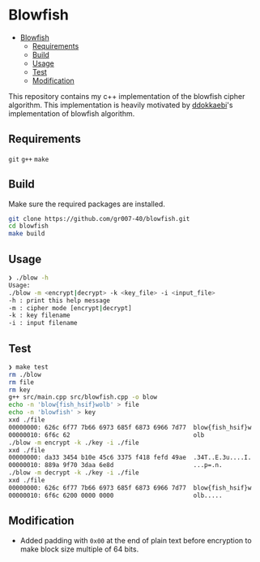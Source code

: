# Blowfish

<!--toc:start-->
- [Blowfish](#blowfish)
  - [Requirements](#requirements)
  - [Build](#build)
  - [Usage](#usage)
  - [Test](#test)
  - [Modification](#modification)
<!--toc:end-->

This repository contains my c++ implementation of the blowfish cipher algorithm.
This implementation is heavily motivated by [ddokkaebi](https://github.com/ddokkaebi/Blowfish)'s implementation of blowfish algorithm.

## Requirements
`git`
`g++`
`make`

## Build
Make sure the required packages are installed.
```sh
git clone https://github.com/gr007-40/blowfish.git
cd blowfish
make build
```

## Usage
```sh
❯ ./blow -h
Usage:
./blow -m <encrypt|decrypt> -k <key_file> -i <input_file>
-h : print this help message
-m : cipher mode [encrypt|decrypt]
-k : key filename
-i : input filename
```

## Test
```sh
❯ make test
rm ./blow
rm file
rm key
g++ src/main.cpp src/blowfish.cpp -o blow
echo -n 'blow{fish_hsif}wolb' > file
echo -n 'blowfish' > key
xxd ./file
00000000: 626c 6f77 7b66 6973 685f 6873 6966 7d77  blow{fish_hsif}w
00000010: 6f6c 62                                  olb
./blow -m encrypt -k ./key -i ./file
xxd ./file
00000000: da33 3454 b10e 45c6 3375 f418 fefd 49ae  .34T..E.3u....I.
00000010: 889a 9f70 3daa 6e8d                      ...p=.n.
./blow -m decrypt -k ./key -i ./file
xxd ./file
00000000: 626c 6f77 7b66 6973 685f 6873 6966 7d77  blow{fish_hsif}w
00000010: 6f6c 6200 0000 0000                      olb.....
```

## Modification

- Added padding with `0x00` at the end of plain text before encryption to make block size multiple of 64 bits.

